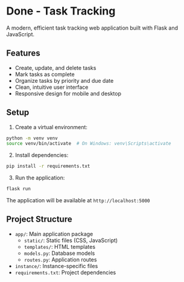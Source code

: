 # Done - Task Tracking

A modern, efficient task tracking web application built with Flask and JavaScript.

## Features

- Create, update, and delete tasks
- Mark tasks as complete
- Organize tasks by priority and due date
- Clean, intuitive user interface
- Responsive design for mobile and desktop

## Setup

1. Create a virtual environment:
```bash
python -m venv venv
source venv/bin/activate  # On Windows: venv\Scripts\activate
```

2. Install dependencies:
```bash
pip install -r requirements.txt
```

3. Run the application:
```bash
flask run
```

The application will be available at `http://localhost:5000`

## Project Structure

- `app/`: Main application package
  - `static/`: Static files (CSS, JavaScript)
  - `templates/`: HTML templates
  - `models.py`: Database models
  - `routes.py`: Application routes
- `instance/`: Instance-specific files
- `requirements.txt`: Project dependencies
